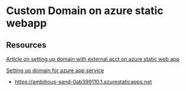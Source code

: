 # Custom Domain on azure static webapp

## Resources
[Article on setting up domain with external acct on azure static web app](https://learn.microsoft.com/en-us/azure/static-web-apps/custom-domain-external)

[Setting up domain for azure app service](https://learn.microsoft.com/en-us/azure/app-service/app-service-web-tutorial-custom-domain?tabs=a%2Cazurecli)


* https://ambitious-sand-0ab399110.1.azurestaticapps.net